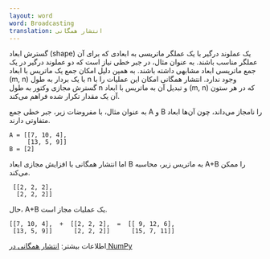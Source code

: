 ```yaml
---
layout: word
word: Broadcasting
translation: انتشار همگانی
---
```


گسترش ابعاد (shape) یک عملوند درگیر با یک عملگر ماتریسی به ابعادی که برای آن عملگر مناسب باشند. به عنوان مثال، در جبر خطی نیاز است که دو عملوند درگیر در یک جمع ماتریسی ابعاد مشابهی داشته باشند. به همین دلیل امکان جمع یک ماتریس با ابعاد (m, n) با یک بردار به طول n وجود ندارد. انتشار همگانی امکان این عملیات را با گسترش مجازی وکتور به طول n و تبدیل آن به ماتریس با ابعاد (m, n) که در هر ستون آن یک مقدار تکرار شده فراهم می‌کند.

به عنوان مثال، با مفروضات زیر، جبر خطی جمع ‌‌A و B را نامجاز می‌داند، چون آن‌ها ابعاد متفاوتی دارند.

```
A = [[7, 10, 4],
     [13, 5, 9]]
B = [2]
```

اما انتشار همگانی با افزایش مجازی ابعاد B به ماتریس زیر، محاسبه A+B را ممکن می‌کند.

```
 [[2, 2, 2],
  [2, 2, 2]]
```

حال، A+B یک عملیات مجاز است.

```
[[7, 10, 4],  +  [[2, 2, 2],  =  [[ 9, 12, 6],
 [13, 5, 9]]      [2, 2, 2]]      [15, 7, 11]]
```

اطلاعات بیشتر: [انتشار همگانی در NumPy](https://docs.scipy.org/doc/numpy-1.15.0/user/basics.broadcasting.html)
